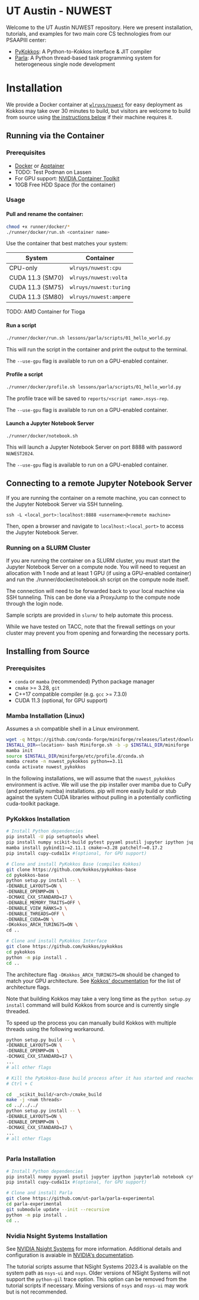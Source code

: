 # UT Austin - NUWEST 

Welcome to the UT Austin NUWEST repository. 
Here we present installation, tutorials, and examples for two main core CS technologies from our PSAAPIII center:
- [PyKokkos](https://github.com/kokkos/pykokkos): A Python-to-Kokkos interface & JIT compiler 
- [Parla](https://github.com/ut-parla/parla-experimental): A Python thread-based task programming system for heterogeneous single node development

# Installation

We provide a Docker container at [`wlruys/nuwest`](https://hub.docker.com/repository/docker/wlruys/nuwest/general) for easy deployment as Kokkos may take over 30 minutes to build, but visitors are welcome to build from source using [the instructions below](#from-source) if their machine requires it.

## Running via the Container

### Prerequisites
- [Docker](https://docs.docker.com/get-docker/) or [Apptainer](https://apptainer.org/docs/user/latest)
- TODO: Test Podman on Lassen
- For GPU support: [NVIDIA Container Toolkit](https://docs.nvidia.com/datacenter/cloud-native/container-toolkit/install-guide.html#docker)
- 10GB Free HDD Space (for the container)

### Usage

#### Pull and rename the container: 

```bash
chmod +x runner/docker/*
./runner/docker/run.sh <container name>
```
Use the container that best matches your system:


| System | Container |
| --- | --- |
| CPU-only | `wlruys/nuwest:cpu` |
| CUDA 11.3 (SM70) | `wlruys/nuwest:volta` |
| CUDA 11.3 (SM75) | `wlruys/nuwest:turing` |
| CUDA 11.3 (SM80) | `wlruys/nuwest:ampere` |

TODO: AMD Container for Tioga

#### Run a script

```bash
./runner/docker/run.sh lessons/parla/scripts/01_hello_world.py
```
This will run the script in the container and print the output to the terminal.

The `--use-gpu` flag is available to run on a GPU-enabled container.


#### Profile a script

```bash
./runner/docker/profile.sh lessons/parla/scripts/01_hello_world.py
```
The profile trace will be saved to `reports/<script name>.nsys-rep`.

The `--use-gpu` flag is available to run on a GPU-enabled container.

#### Launch a Jupyter Notebook Server

```
./runner/docker/notebook.sh
```
This will launch a Jupyter Notebook Server on port 8888 with password `NUWEST2024`. 

The `--use-gpu` flag is available to run on a GPU-enabled container.

## Connecting to a remote Jupyter Notebook Server

If you are running the container on a remote machine, you can connect to the Jupyter Notebook Server via SSH tunneling.

```
ssh -L <local_port>:localhost:8888 <username>@<remote machine>
```

Then, open a browser and navigate to `localhost:<local_port>` to access the Jupyter Notebook Server.

### Running on a SLURM Cluster

If you are running the container on a SLURM cluster, you must start the Jupyter Notebook Server on a compute node. You will need to request an allocation with 1 node and at least 1 GPU (if using a GPU-enabled container) and run the ./runner/docker/notebook.sh script on the compute node itself.

The connection will need to be forwarded back to your local machine via SSH tunneling. 
This can be done via a ProxyJump to the compute node through the login node.

Sample scripts are provided in `slurm/` to help automate this process.

While we have tested on TACC, note that the firewall settings on your cluster may prevent you from opening and forwarding the necessary ports. 


## Installing from Source

### Prerequisites
- `conda` or `mamba` (recommended) Python package manager
- `cmake` >= 3.28, `git`
- C++17 compatible compiler (e.g. `gcc` >= 7.3.0)
- CUDA 11.3 (optional, for GPU support)

### Mamba Installation (Linux)

Assumes a `sh` compatible shell in a Linux environment.

```bash
wget -q https://github.com/conda-forge/miniforge/releases/latest/download/Miniforge3-Linux-x86_64.sh -O Miniforge.sh
INSTALL_DIR=<location> bash Miniforge.sh -b -p $INSTALL_DIR/miniforge
mamba init
source $INSTALL_DIR/miniforge/etc/profile.d/conda.sh
mamba create -n nuwest_pykokkos python==3.11
conda activate nuwest_pykokkos 
```

In the following installations, we will assume that the `nuwest_pykokkos` environment is active. 
We will use the pip installer over mamba due to CuPy (and potentially numba) installations. 
pip will more easily build or stub against the system CUDA libraries without pulling in a potentially conflicting cuda-toolkit package. 

### PyKokkos Installation

```bash
# Install Python dependencies
pip install -U pip setuptools wheel
pip install numpy scikit-build pytest pyyaml psutil jupyter ipython jupyterlab notebook
mamba install pybind11>=2.11.1 cmake>=3.28 patchelf>=0.17.2
pip install cupy-cuda11x #(optional, for GPU support)

# Clone and install PyKokkos Base (compiles Kokkos)
git clone https://github.com/kokkos/pykokkos-base
cd pykokkos-base
python setup.py install -- \
-DENABLE_LAYOUTS=ON \ 
-DENABLE_OPENMP=ON \
-DCMAKE_CXX_STANDARD=17 \
-DENABLE_MEMORY_TRAITS=OFF \
-DENABLE_VIEW_RANKS=3 \
-DENABLE_THREADS=OFF \
-DENABLE_CUDA=ON \
-DKokkos_ARCH_TURING75=ON \
cd ..

# Clone and install PyKokkos Interface
git clone https://github.com/kokkos/pykokkos
cd pykokkos 
python -m pip install .
cd ..
```

The architecture flag `-DKokkos_ARCH_TURING75=ON` should be changed to match your GPU architecture.
See [Kokkos' documentation](https://kokkos.github.io/kokkos-core-wiki/keywords.html#architecture-keywords) for the list of architecture flags.

Note that building Kokkos may take a very long time as the `python setup.py install` command will build Kokkos from source and is currently single threaded.

To speed up the process you can manually build Kokkos with multiple threads using the following workaround. 

```bash
python setup.py build -- \
-DENABLE_LAYOUTS=ON \
-DENABLE_OPENMP=ON \
-DCMAKE_CXX_STANDARD=17 \
...
# all other flags

# Kill the PyKokkos-Base build process after it has started and reached (1%)
# Ctrl + C

cd  _scikit_build/<arch>/cmake_build
make -j <num threads>
cd ../../../
python setup.py install -- \
-DENABLE_LAYOUTS=ON \
-DENABLE_OPENMP=ON \
-DCMAKE_CXX_STANDARD=17 \
...
# all other flags



```


### Parla Installation

```bash
# Install Python dependencies
pip install numpy pyyaml psutil jupyter ipython jupyterlab notebook cython pytest scikit-build-core
pip install cupy-cuda11x #(optional, for GPU support)

# Clone and install Parla
git clone https://github.com/ut-parla/parla-experimental
cd parla-experimental
git submodule update --init --recursive
python -m pip install .
cd ..
```

### Nvidia Nsight Systems Installation
See [NVIDIA Nsight Systems](https://developer.nvidia.com/nsight-systems) for more information.
Additional details and configuration is avaiable in [NVIDIA's documentation](https://docs.nvidia.com/nsight-systems/InstallationGuide/index.html#installing-nsight-systems).

The tutorial scripts assume that NSight Systems 2023.4 is available on the system path as `nsys-ui` and `nsys`. 
Older versions of NSight Systems will not support the `python-gil` trace option. 
This option can be removed from the tutorial scripts if necessary.
Mixing versions of `nsys` and `nsys-ui` may work but is not recommended.

